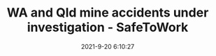 ---
"title": "WA and Qld mine accidents under investigation - SafeToWork"
"date": "2021-9-20 6:10:27"
"feed_name": "GOOGLENEWSMINING"
"feed_website": "https://news.google.com/search?q=mining%2Bincident&hl=en-US&gl=US&ceid=US:en"
"feed_rss": "https://news.google.com/rss/search?q=mining%2Bincident&hl=en-US&gl=US&ceid=US:en"
"link": "https://safetowork.com.au/wa-and-qld-mine-accidents-under-investigation/"
"file": "_posts/2021-1-1-cff6a497e7e19619efbe301e1982f8e2037f838d.md"
"accident": "1"
"drilling": "1"
"dead": "0"
"injured": "0"
"where": "unknown site"
---